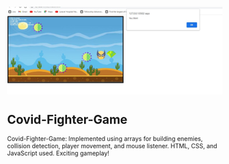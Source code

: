![snap](https://github.com/adarsh41patel/Covid-Fighter-Game/blob/main/covidfighter%20array.JPG)

# Covid-Fighter-Game
Covid-Fighter-Game: Implemented using arrays for building enemies, collision detection, player movement, and mouse listener. HTML, CSS, and JavaScript used. Exciting gameplay!
